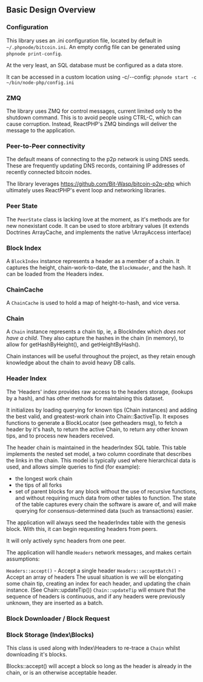 
## Basic Design Overview

### Configuration

This library uses an .ini configuration file, located by default in 
`~/.phpnode/bitcoin.ini`. An empty config file can be generated
using `phpnode print-config`. 

At the very least, an SQL database must be configured as a data store. 

It can be accessed in a custom location using -c/--config:
`phpnode start -c ~/bin/node-php/config.ini`

### ZMQ

The library uses ZMQ for control messages, current limited only 
to the shutdown command. This is to avoid people using CTRL-C, 
which can cause corruption. Instead, ReactPHP's ZMQ bindings 
will deliver the message to the application. 


### Peer-to-Peer connectivity

The default means of connecting to the p2p network is using DNS seeds. 
These are frequently updating DNS records, containing IP addresses of
recently connected bitcoin nodes.

The library leverages https://github.com/Bit-Wasp/bitcoin-p2p-php 
which ultimately uses ReactPHP's event loop and networking libraries. 


### Peer State

The `PeerState` class is lacking love at the moment, as it's methods
are for new nonexistant code. It can be used to store arbitrary values 
(it extends Doctrines ArrayCache, and implements the native \ArrayAccess 
interface)





### Block Index

A `BlockIndex` instance represents a header as a member of a chain. 
It captures the height, chain-work-to-date, the `BlockHeader`, and 
the hash. It can be loaded from the Headers index. 

### ChainCache

A `ChainCache` is used to hold a map of height-to-hash, and vice versa.

### Chain

A `Chain` instance represents a chain tip, ie, a BlockIndex which 
_does not have a child_. They also capture the hashes in the chain
(in memory), to allow for getHashByHeight(), and getHeightByHash(). 

Chain instances will be useful throughout the project, as they
retain enough knowledge about the chain to avoid heavy DB calls.

### Header Index

The 'Headers' index provides raw access to the headers storage,
(lookups by a hash), and has other methods for maintaining this dataset.

It initializes by loading querying for known tips (Chain instances)
and adding the best valid, and greatest-work chain into Chain::$activeTip.
It exposes functions to generate a BlockLocator (see getheaders msg), 
to fetch a header by it's hash, to return the active Chain, to 
return any other known tips, and to process new headers received. 

The header chain is maintained in the headerIndex SQL table. 
This table implements the nested set model, a two column 
coordinate that describes the links in the chain. 
This model is typically used where hierarchical data is used,
and allows simple queries to find (for example):
 * the longest work chain
 * the tips of all forks
 * set of parent blocks for any block
without the use of recursive functions, and without requiring 
much data from other tables to function. The state of the table 
captures every chain the software is aware of, and will make 
querying for consensus-determined data (such as transactions) 
easier. 

The application will always seed the headerIndex table with 
the genesis block. With this, it can begin requesting headers
from peers. 

It will only actively sync headers from one peer.

The application will handle `Headers` network messages, and makes 
certain assumptions: 

`Headers::accept()` - Accept a single header 
`Headers::acceptBatch()` - Accept an array of headers 
The usual situation is we will be elongating some chain tip, creating
an index for each header, and updating the chain instance. (See Chain::updateTip())
`Chain::updateTip` will ensure that the sequence of headers is continuous, 
and if any headers were previously unknown, they are inserted as a batch. 

### Block Downloader / Block Request


### Block Storage (Index\Blocks)

This class is used along with Index\Headers to re-trace a `Chain` whilst
downloading it's blocks. 

Blocks::accept() will accept a block so long as the header is already in 
the chain, or is an otherwise acceptable header. 

